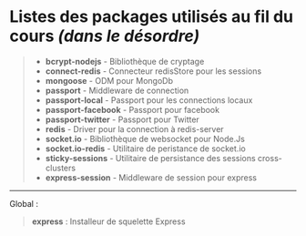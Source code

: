Listes des packages utilisés au fil du cours *(dans le désordre)*
===================
> - **bcrypt-nodejs** - Bibliothèque de cryptage
> - **connect-redis** - Connecteur redisStore pour les sessions
> - **mongoose** - ODM pour MongoDb
> - **passport** - Middleware de connection
> - **passport-local** - Passport pour les connections locaux
> - **passport-facebook** - Passport pour facebook
> - **passport-twitter** - Passport pour Twitter
> - **redis** - Driver pour la connection à redis-server
> - **socket.io** - Bibliothèque de websocket pour Node.Js
> - **socket.io-redis** - Utilitaire de peristance de socket.io
> - **sticky-sessions** - Utilitaire de persistance des sessions cross-clusters
> - **express-session** - Middleware de session pour express

---
Global : 
> **express** : Installeur de squelette Express
